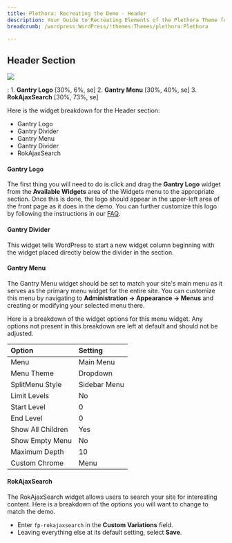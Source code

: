 ```yaml
---
title: Plethora: Recreating the Demo - Header
description: Your Guide to Recreating Elements of the Plethora Theme for WordPress
breadcrumb: /wordpress:WordPress/!themes:Themes/plethora:Plethora

---
```


Header Section
-----

![][demo]

:   1. **Gantry Logo** [30%, 6%, se]
    2. **Gantry Menu** [30%, 40%, se]
    3. **RokAjaxSearch** [30%, 73%, se]

Here is the widget breakdown for the Header section:

* Gantry Logo
* Gantry Divider
* Gantry Menu
* Gantry Divider
* RokAjaxSearch

#### Gantry Logo

The first thing you will need to do is click and drag the **Gantry Logo** widget from the **Available Widgets** area of the Widgets menu to the appropriate section. Once this is done, the logo should appear in the upper-left area of the front page as it does in the demo. You can further customize this logo by following the instructions in our [FAQ][faq].

#### Gantry Divider

This widget tells WordPress to start a new widget column beginning with the widget placed directly below the divider in the section.

#### Gantry Menu

The Gantry Menu widget should be set to match your site's main menu as it serves as the primary menu widget for the entire site. You can customize this menu by navigating to **Administration -> Appearance -> Menus** and creating or modifying your selected menu there.

Here is a breakdown of the widget options for this menu widget. Any options not present in this breakdown are left at default and should not be adjusted.

| Option            | Setting      |  
| :---------------- | :----------- |  
| Menu              | Main Menu    |  
| Menu Theme        | Dropdown     |  
| SplitMenu Style   | Sidebar Menu |  
| Limit Levels      | No           |  
| Start Level       | 0            |  
| End Level         | 0            |  
| Show All Children | Yes          |  
| Show Empty Menu   | No           |  
| Maximum Depth     | 10           |  
| Custom Chrome     | Menu         |  

#### RokAjaxSearch

The RokAjaxSearch widget allows users to search your site for interesting content. Here is a breakdown of the options you will want to change to match the demo.

* Enter `fp-rokajaxsearch` in the **Custom Variations** field.
* Leaving everything else at its default setting, select **Save**.

[demo]: assets/demo_2.jpeg
[faq]: faq.md
